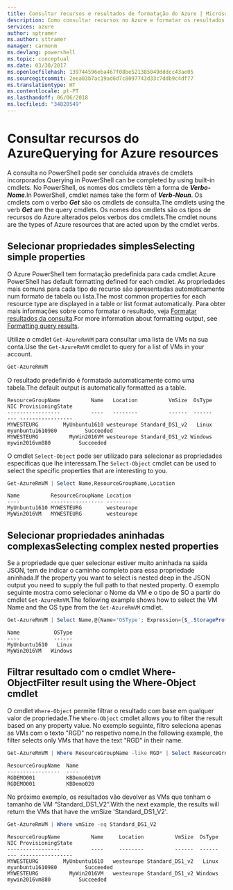 ```yaml
---
title: Consultar recursos e resultados de formatação do Azure | Microsoft Docs
description: Como consultar recursos no Azure e formatar os resultados.
services: azure
author: sptramer
ms.author: sttramer
manager: carmonm
ms.devlang: powershell
ms.topic: conceptual
ms.date: 03/30/2017
ms.openlocfilehash: 139744596eba467f08be521385049dddcc43ae05
ms.sourcegitcommit: 2eea03b7ac19ad6d7c8097743d33c7ddb9c4df77
ms.translationtype: HT
ms.contentlocale: pt-PT
ms.lasthandoff: 06/06/2018
ms.locfileid: "34820549"
---
```

# <a name="querying-for-azure-resources"></a><span data-ttu-id="6d308-103">Consultar recursos do Azure</span><span class="sxs-lookup"><span data-stu-id="6d308-103">Querying for Azure resources</span></span>

<span data-ttu-id="6d308-104">A consulta no PowerShell pode ser concluída através de cmdlets incorporados.</span><span class="sxs-lookup"><span data-stu-id="6d308-104">Querying in PowerShell can be completed by using built-in cmdlets.</span></span> <span data-ttu-id="6d308-105">No PowerShell, os nomes dos cmdlets têm a forma de  **_Verbo-Nome_**.</span><span class="sxs-lookup"><span data-stu-id="6d308-105">In PowerShell, cmdlet names take the form of **_Verb-Noun_**.</span></span> <span data-ttu-id="6d308-106">Os cmdlets com o verbo **_Get_** são os cmdlets de consulta.</span><span class="sxs-lookup"><span data-stu-id="6d308-106">The cmdlets using the verb **_Get_** are the query cmdlets.</span></span> <span data-ttu-id="6d308-107">Os nomes dos cmdlets são os tipos de recursos do Azure alterados pelos verbos dos cmdlets.</span><span class="sxs-lookup"><span data-stu-id="6d308-107">The cmdlet nouns are the types of Azure resources that are acted upon by the cmdlet verbs.</span></span>


## <a name="selecting-simple-properties"></a><span data-ttu-id="6d308-108">Selecionar propriedades simples</span><span class="sxs-lookup"><span data-stu-id="6d308-108">Selecting simple properties</span></span>

<span data-ttu-id="6d308-109">O Azure PowerShell tem formatação predefinida para cada cmdlet.</span><span class="sxs-lookup"><span data-stu-id="6d308-109">Azure PowerShell has default formatting defined for each cmdlet.</span></span> <span data-ttu-id="6d308-110">As propriedades mais comuns para cada tipo de recurso são apresentadas automaticamente num formato de tabela ou lista.</span><span class="sxs-lookup"><span data-stu-id="6d308-110">The most common properties for each resource type are displayed in a table or list format automatically.</span></span> <span data-ttu-id="6d308-111">Para obter mais informações sobre como formatar o resultado, veja [Formatar resultados da consulta](formatting-output.md).</span><span class="sxs-lookup"><span data-stu-id="6d308-111">For more information about formatting output, see [Formatting query results](formatting-output.md).</span></span>

<span data-ttu-id="6d308-112">Utilize o cmdlet `Get-AzureRmVM` para consultar uma lista de VMs na sua conta.</span><span class="sxs-lookup"><span data-stu-id="6d308-112">Use the `Get-AzureRmVM` cmdlet to query for a list of VMs in your account.</span></span>

```powershell
Get-AzureRmVM
```

<span data-ttu-id="6d308-113">O resultado predefinido é formatado automaticamente como uma tabela.</span><span class="sxs-lookup"><span data-stu-id="6d308-113">The default output is automatically formatted as a table.</span></span>

```
ResourceGroupName          Name   Location          VmSize  OsType              NIC ProvisioningState
-----------------          ----   --------          ------  ------              --- -----------------
MYWESTEURG        MyUnbuntu1610 westeurope Standard_DS1_v2   Linux myunbuntu1610980         Succeeded
MYWESTEURG          MyWin2016VM westeurope Standard_DS1_v2 Windows   mywin2016vm880         Succeeded
```

<span data-ttu-id="6d308-114">O cmdlet `Select-Object` pode ser utilizado para selecionar as propriedades específicas que lhe interessam.</span><span class="sxs-lookup"><span data-stu-id="6d308-114">The `Select-Object` cmdlet can be used to select the specific properties that are interesting to you.</span></span>

```powershell
Get-AzureRmVM | Select Name,ResourceGroupName,Location
```

```
Name          ResourceGroupName Location
----          ----------------- --------
MyUnbuntu1610 MYWESTEURG        westeurope
MyWin2016VM   MYWESTEURG        westeurope
```

## <a name="selecting-complex-nested-properties"></a><span data-ttu-id="6d308-115">Selecionar propriedades aninhadas complexas</span><span class="sxs-lookup"><span data-stu-id="6d308-115">Selecting complex nested properties</span></span>

<span data-ttu-id="6d308-116">Se a propriedade que quer selecionar estiver muito aninhada na saída JSON, tem de indicar o caminho completo para essa propriedade aninhada.</span><span class="sxs-lookup"><span data-stu-id="6d308-116">If the property you want to select is nested deep in the JSON output you need to supply the full path to that nested property.</span></span> <span data-ttu-id="6d308-117">O exemplo seguinte mostra como selecionar o Nome da VM e o tipo de SO a partir do cmdlet `Get-AzureRmVM`.</span><span class="sxs-lookup"><span data-stu-id="6d308-117">The following example shows how to select the VM Name and the OS type from the `Get-AzureRmVM` cmdlet.</span></span>

```powershell
Get-AzureRmVM | Select Name,@{Name='OSType'; Expression={$_.StorageProfile.OSDisk.OSType}}
```

```
Name           OSType
----           ------
MyUnbuntu1610   Linux
MyWin2016VM   Windows
```

## <a name="filter-result-using-the-where-object-cmdlet"></a><span data-ttu-id="6d308-118">Filtrar resultado com o cmdlet Where-Object</span><span class="sxs-lookup"><span data-stu-id="6d308-118">Filter result using the Where-Object cmdlet</span></span>

<span data-ttu-id="6d308-119">O cmdlet `Where-Object` permite filtrar o resultado com base em qualquer valor de propriedade.</span><span class="sxs-lookup"><span data-stu-id="6d308-119">The `Where-Object` cmdlet allows you to filter the result based on any property value.</span></span> <span data-ttu-id="6d308-120">No exemplo seguinte, filtro seleciona apenas as VMs com o texto "RGD" no respetivo nome.</span><span class="sxs-lookup"><span data-stu-id="6d308-120">In the following example, the filter selects only VMs that have the text "RGD" in their name.</span></span>

```powershell
Get-AzureRmVM | Where ResourceGroupName -like RGD* | Select ResourceGroupName,Name
```

```
ResourceGroupName  Name
-----------------  ----
RGDEMO001          KBDemo001VM
RGDEMO001          KBDemo020
```

<span data-ttu-id="6d308-121">No próximo exemplo, os resultados vão devolver as VMs que tenham o tamanho de VM “Standard_DS1_V2”.</span><span class="sxs-lookup"><span data-stu-id="6d308-121">With the next example, the results will return the VMs that have the vmSize 'Standard_DS1_V2'.</span></span>

```powershell
Get-AzureRmVM | Where vmSize -eq Standard_DS1_V2
```

```
ResourceGroupName          Name     Location          VmSize  OsType              NIC ProvisioningState
-----------------          ----     --------          ------  ------              --- -----------------
MYWESTEURG        MyUnbuntu1610   westeurope Standard_DS1_v2   Linux myunbuntu1610980         Succeeded
MYWESTEURG          MyWin2016VM   westeurope Standard_DS1_v2 Windows   mywin2016vm880         Succeeded
```
